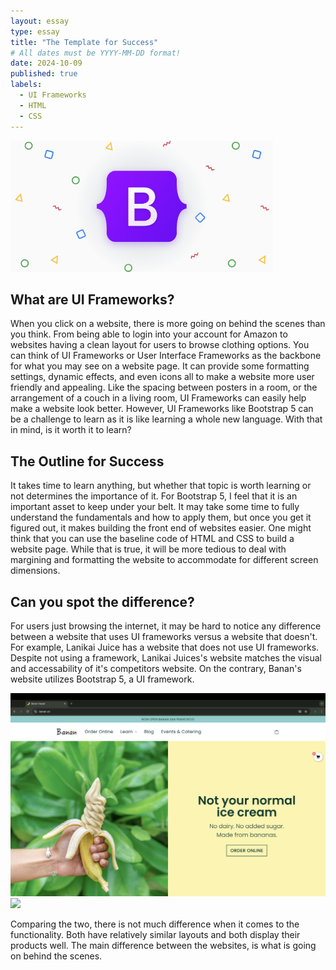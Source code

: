 ```yaml
---
layout: essay
type: essay
title: "The Template for Success"
# All dates must be YYYY-MM-DD format!
date: 2024-10-09
published: true
labels:
  - UI Frameworks
  - HTML
  - CSS
---
```


<img width="420px" class="rounded float-start pe-4" src="../img/Bootstrap.png">

## What are UI Frameworks?

When you click on a website, there is more going on behind the scenes than you think. From being able to login into your account for Amazon to websites having a clean layout for users to browse clothing options. You can think of UI Frameworks or User Interface Frameworks as the backbone for what you may see on a website page. It can provide some formatting settings, dynamic effects, and even icons all to make a website more user friendly and appealing. Like the spacing between posters in a room, or the arrangement of a couch in a living room, UI Frameworks can easily help make a website look better. However, UI Frameworks like Bootstrap 5 can be a challenge to learn as it is like learning a whole new language. With that in mind, is it worth it to learn?

## The Outline for Success

It takes time to learn anything, but whether that topic is worth learning or not determines the importance of it. For Bootstrap 5, I feel that it is an important asset to keep under your belt. It may take some time to fully understand the fundamentals and how to apply them, but once you get it figured out, it makes building the front end of websites easier. One might think that you can use the baseline code of HTML and CSS to build a website page. While that is true, it will be more tedious to deal with margining and formatting the website to accommodate for different screen dimensions. 

## Can you spot the difference? 

For users just browsing the internet, it may be hard to notice any difference between a website that uses UI frameworks versus a website that doesn't. For example, Lanikai Juice has a website that does not use UI frameworks. Despite not using a framework, Lanikai Juices's website matches the visual and accessability of it's competitors website. On the contrary, Banan's website utilizes Bootstrap 5, a UI framework.

<img width="600px" class="rounded float-start pe-4" src="../img/banan.png"> <img width="600px" class="rounded float-start pe-4" src="../img/lanikai.png">

Comparing the two, there is not much difference when it comes to the functionality. Both have relatively similar layouts and both display their products well. The main difference between the websites, is what is going on behind the scenes. 